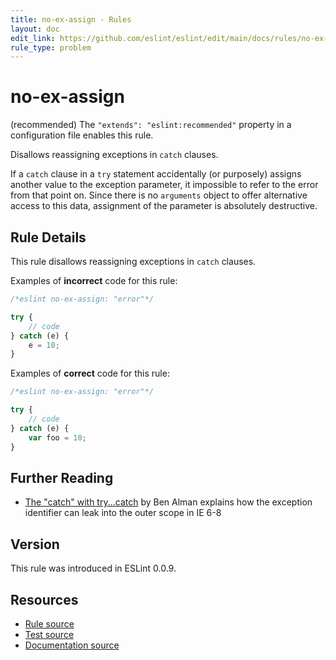 ```yaml
---
title: no-ex-assign - Rules
layout: doc
edit_link: https://github.com/eslint/eslint/edit/main/docs/rules/no-ex-assign.md
rule_type: problem
---
```

<!-- Note: No pull requests accepted for this file. See README.md in the root directory for details. -->

# no-ex-assign

(recommended) The `"extends": "eslint:recommended"` property in a configuration file enables this rule.

Disallows reassigning exceptions in `catch` clauses.

If a `catch` clause in a `try` statement accidentally (or purposely) assigns another value to the exception parameter, it impossible to refer to the error from that point on.
Since there is no `arguments` object to offer alternative access to this data, assignment of the parameter is absolutely destructive.

## Rule Details

This rule disallows reassigning exceptions in `catch` clauses.

Examples of **incorrect** code for this rule:

```js
/*eslint no-ex-assign: "error"*/

try {
    // code
} catch (e) {
    e = 10;
}
```

Examples of **correct** code for this rule:

```js
/*eslint no-ex-assign: "error"*/

try {
    // code
} catch (e) {
    var foo = 10;
}
```

## Further Reading

* [The "catch" with try...catch](https://bocoup.com/blog/the-catch-with-try-catch) by Ben Alman explains how the exception identifier can leak into the outer scope in IE 6-8

## Version

This rule was introduced in ESLint 0.0.9.

## Resources

* [Rule source](https://github.com/eslint/eslint/tree/HEAD/lib/rules/no-ex-assign.js)
* [Test source](https://github.com/eslint/eslint/tree/HEAD/tests/lib/rules/no-ex-assign.js)
* [Documentation source](https://github.com/eslint/eslint/tree/HEAD/docs/rules/no-ex-assign.md)
